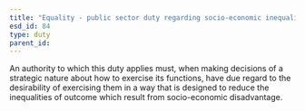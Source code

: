 ```yaml
---
title: "Equality - public sector duty regarding socio-economic inequalities"
esd_id: 84
type: duty
parent_id:  
---
```


An authority to which this duty applies must, when making decisions of a strategic nature about how to exercise its functions, have due regard to the desirability of exercising them in a way that is designed to reduce the inequalities of outcome which result from socio-economic disadvantage.

